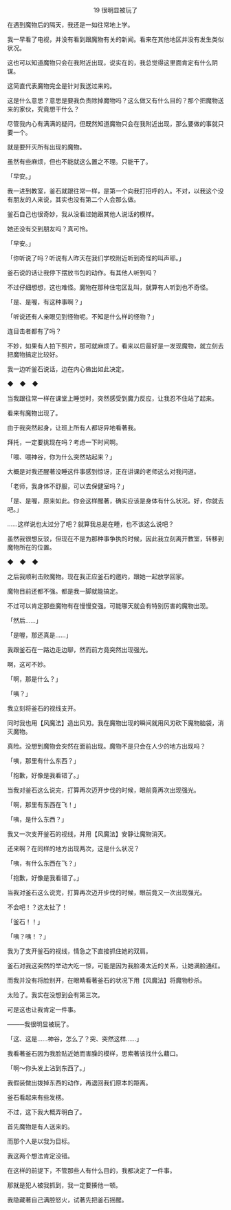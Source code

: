 <p align="center">19 很明显被玩了</p>

在遇到魔物后的隔天，我还是一如往常地上学。

我一早看了电视，并没有看到跟魔物有关的新闻。看来在其他地区并没有发生类似状况。

这也可以知道魔物只会在我附近出现，说实在的，我总觉得这里面肯定有什么阴谋。

这简直代表魔物完全是针对我送过来的。

这是什么意思？意思是要我负责除掉魔物吗？这么做又有什么目的？那个把魔物送来的家伙，究竟想干什么？

尽管我内心有满满的疑问，但既然知道魔物只会在我附近出现，那么要做的事就只要一个。

就是要歼灭所有出现的魔物。

虽然有些麻烦，但也不能就这么置之不理。只能干了。

「早安。」

我一进到教室，釜石就跟往常一样，是第一个向我打招呼的人。不对，以我这个没有朋友的人来说，其实也没有第二个人会那么做。

釜石自己也很奇妙，我从没看过她跟其他人说话的模样。

她还没有交到朋友吗？真可怜。

「早安。」

「你听说了吗？听说有人昨天在我们学校附近听到奇怪的叫声耶。」

釜石说的话让我停下摆放书包的动作。有其他人听到吗？

不过仔细想想，这也难怪。魔物在那种住宅区乱叫，就算有人听到也不奇怪。

「是、是喔，有这种事啊？」

「听说还有人亲眼见到怪物呢。不知是什么样的怪物？」

连目击者都有了吗？

不妙，如果有人拍下照片，那可就麻烦了。看来以后最好是一发现魔物，就立刻去把魔物搞定比较好。

我一边听釜石说话，边在内心做出如此决定。

◆　◆　◆

当我跟往常一样在课堂上睡觉时，突然感受到魔力反应，让我忍不住站了起来。

看来有魔物出现了。

由于我突然起身，让班上所有人都讶异地看著我。

拜托，一定要挑现在吗？考虑一下时间啊。

「喂、喂神谷，你为什么突然站起来？」

大概是对我还醒著没睡这件事感到惊讶，正在讲课的老师这么对我问道。

「老师，我身体不舒服，可以去保健室吗？」

「是、是喔，原来如此。你会这样醒著，确实应该是身体有什么状况。好，你就去吧。」

……这样说也太过分了吧？就算我总是在睡，也不该这么说吧？

虽然我很想反驳，但现在不是为那种事争执的时候，因此我立刻离开教室，转移到魔物所在的位置。

◆　◆　◆

之后我顺利击败魔物。现在我正应釜石的邀约，跟她一起放学回家。

魔物目前还都不强。都是我一脚就能搞定。

不过可以肯定那些魔物有在慢慢变强。可能哪天就会有特别厉害的魔物出现。

「然后……」

「是喔，那还真是……」

我跟釜石在一路边走边聊，然而前方竟突然出现强光。

啊，这可不妙。

「啊，那是什么？」

「咦？」

我立刻将釜石的视线支开。

同时我也用【风魔法】造出风刃。我在魔物出现的瞬间就用风刃砍下魔物脑袋，消灭魔物。

真险。没想到魔物会突然在面前出现。魔物不是只会在人少的地方出现吗？

「咦，那里有什么东西？」

「抱歉，好像是我看错了。」

当我对釜石这么说完，打算再次迈开步伐的时候，眼前竟再次出现强光。

「啊，那里有东西在飞！」

「咦，是什么东西？」

我又一次支开釜石的视线，并用【风魔法】安静让魔物消灭。

还来啊？在同样的地方出现两次，这是什么状况？

「咦，有什么东西在飞？」

「抱歉，好像是我看错了。」

当我对釜石这么说完，打算再次迈开步伐的时候，眼前竟又一次出现强光。

不会吧！？这太扯了！

「釜石！！」

「咦？咦！？」

我为了支开釜石的视线，情急之下直接抓住她的双肩。

釜石对我这突然的举动大吃一惊，可能是因为我脸凑太近的关系，让她满脸通红。

而我并没有将脸别开，在眼睛看著釜石的状况下用【风魔法】将魔物秒杀。

太险了。我实在没想到会有第三次。

可是这也让我肯定一件事。

────我很明显被玩了。

「这、这是……神谷，怎么了？突、突然这样……」

我看著釜石因为我脸贴近她而害臊的模样，思索著该找什么藉口。

「啊～你头发上沾到东西了。」

我假装做出拨掉东西的动作，再退回我们原本的距离。

釜石看起来有些发楞。

不过，这下我大概弄明白了。

首先魔物是有人送来的。

而那个人是以我为目标。

我这两个想法肯定没错。

在这样的前提下，不管那些人有什么目的，我都决定了一件事。

那就是犯人被我抓到，我一定要揍他一顿。

我隐藏著自己满腔怒火，试著先把釜石摇醒。

